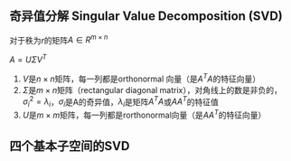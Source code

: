 ## 奇异值分解 Singular Value Decomposition (SVD)

对于秩为$r$的矩阵$A \in R^{m\times n}$

$A = U \Sigma V^T$

1. $V$是$n\times n$矩阵，每一列都是orthonormal 向量（是$A^TA$的特征向量）
2. $\Sigma$是$m\times n$矩阵（rectangular diagonal matrix），对角线上的数是非负的，$\sigma_{i}^2=\lambda_{i}$，$\sigma_{i}$是A的奇异值，$\lambda_{i}$是矩阵$A^TA$或$A A^T$的特征值
3. $U$是$m\times m$矩阵，每一列都是rorthonormal向量（是$AA^T$的特征向量）

## 四个基本子空间的SVD

